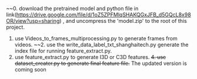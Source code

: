~~0. download the pretrained model and python file in link(https://drive.google.com/file/d/1oZ5ZPFMlqSHAKQGxJFB_d5GQcL8x98OR/view?usp=sharing) , and uncompress the 'model.zip' to the root of this project. 
1. use Videos_to_frames_multiprocessing.py to generate frames from videos.
~~2. use the write_data_label_txt_shanghaitech.py generate the index file for running feature_extract.py. 
3. use feature_extract.py to generate I3D or C3D features.
~~4. use dataset_creater.py to generate final feature file.~~
The updated version is coming soon
